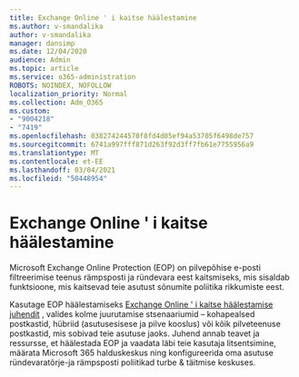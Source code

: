 ```yaml
---
title: Exchange Online ' i kaitse häälestamine
ms.author: v-smandalika
author: v-smandalika
manager: dansimp
ms.date: 12/04/2020
audience: Admin
ms.topic: article
ms.service: o365-administration
ROBOTS: NOINDEX, NOFOLLOW
localization_priority: Normal
ms.collection: Adm_O365
ms.custom:
- "9004218"
- "7419"
ms.openlocfilehash: 038274244578f8fd4d05ef94a53705f6498de757
ms.sourcegitcommit: 6741a997fff871d263f92d3ff7fb61e7755956a9
ms.translationtype: MT
ms.contentlocale: et-EE
ms.lasthandoff: 03/04/2021
ms.locfileid: "50448954"
---
```

# <a name="set-up-exchange-online-protection"></a>Exchange Online ' i kaitse häälestamine

Microsoft Exchange Online Protection (EOP) on pilvepõhise e-posti filtreerimise teenus rämpsposti ja ründevara eest kaitsmiseks, mis sisaldab funktsioone, mis kaitsevad teie asutust sõnumite poliitika rikkumiste eest.

Kasutage EOP häälestamiseks [Exchange Online ' i kaitse häälestamise juhendit](https://go.microsoft.com/fwlink/?linkid=2071067) , valides kolme juurutamise stsenaariumid – kohapealsed postkastid, hübriid (asutusesisese ja pilve kooslus) või kõik pilveteenuse postkastid, mis sobivad teie asutuse jaoks. Juhend annab teavet ja ressursse, et häälestada EOP ja vaadata läbi teie kasutaja litsentsimine, määrata Microsoft 365 halduskeskus ning konfigureerida oma asutuse ründevaratõrje-ja rämpsposti poliitikad turbe & täitmise keskuses.
